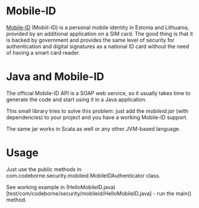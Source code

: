 Mobile-ID
=========

[Mobile-ID](http://www.id.ee/?id=10995&&langchange=1) (Mobiil-ID) is a personal mobile identity in Estonia and Lithuania,
provided by an additional application on a SIM card. The good thing is that it 
is backed by government and provides the same level of security for authentication 
and digital signatures as a national ID card without the need of having a smart card reader.

Java and Mobile-ID
==================

The official Mobile-ID API is a SOAP web service, so it usually takes time to generate the code and
start using it in a Java application.

This small library tries to solve this problem: just add the *mobileid.jar* (with dependencies) to your
project and you have a working Mobile-ID support.

The same jar works in Scala as well or any other JVM-based language.

Usage
=====

Just use the public methods in com.codeborne.security.mobileid.MobileIDAuthenticator class.

See working example in (HelloMobileID.java)[test/com/codeborne/security/mobileid/HelloMobileID.java] - run the main() method.
